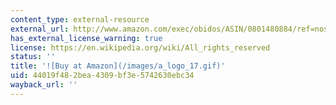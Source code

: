 ```yaml
---
content_type: external-resource
external_url: http://www.amazon.com/exec/obidos/ASIN/0801480884/ref=nosim/mitopencourse-20
has_external_license_warning: true
license: https://en.wikipedia.org/wiki/All_rights_reserved
status: ''
title: '![Buy at Amazon](/images/a_logo_17.gif)'
uid: 44019f48-2bea-4309-bf3e-5742630ebc34
wayback_url: ''
---
```

